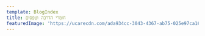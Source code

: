 ```yaml
---
template: BlogIndex
title: חומרי הדרכה וטפסים
featuredImage: 'https://ucarecdn.com/ada934cc-3043-4367-ab75-025e97ca1668/'
---
```


